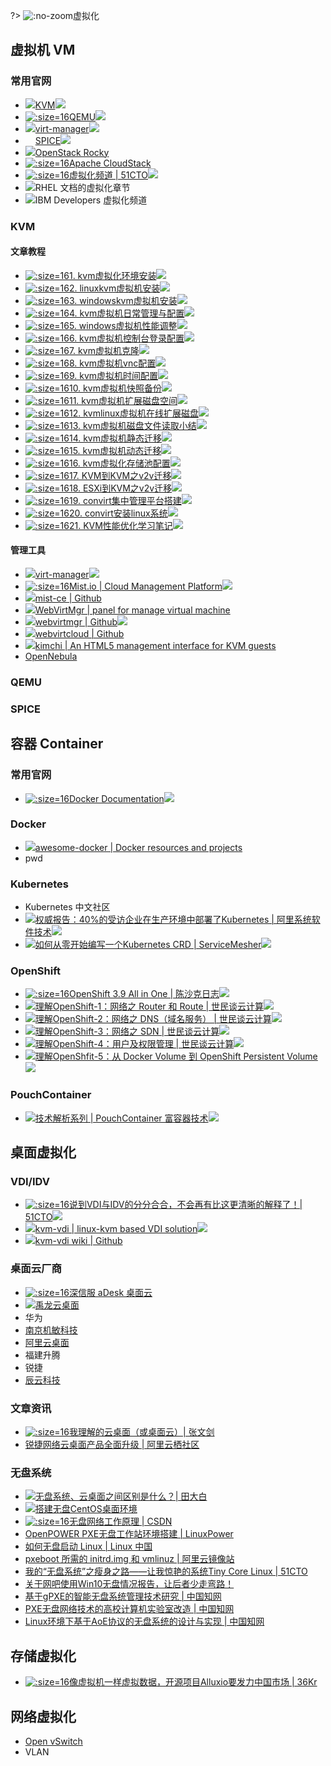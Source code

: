 ?> ![](logo/redhat.svg ':no-zoom')虚拟化

## 虚拟机 VM

### 常用官网

- [![](logo/redhat.svg)KVM![](logo/star.svg)](https://www.linux-kvm.org/page/Main_Page)
- [![](logo/qemu.png ':size=16')QEMU![](logo/star.svg)](https://www.qemu.org)
- [![](logo/redhat.svg)virt-manager![](logo/star.svg)](https://virt-manager.org)
- <img src='https://notes.abelsu7.top/develop/logo/spice.png' height='16' data-no-zoom></img>[SPICE![](logo/star.svg)](https://www.spice-space.org)
- [![](logo/openstack.svg)OpenStack Rocky](https://docs.openstack.org/rocky/)
- [![](logo/cloudstack.ico ':size=16')Apache CloudStack](http://cloudstack.apache.org)
- [![](logo/51cto.ico ':size=16')虚拟化频道 | 51CTO![](logo/star.svg)](http://virtual.51cto.com)
- ![](logo/redhat.svg)RHEL 文档的虚拟化章节
- ![](logo/ibm.svg)IBM Developers 虚拟化频道

### KVM

#### 文章教程

- [![](logo/51cto.ico ':size=16')1. kvm虚拟化环境安装![](logo/star.svg)](http://blog.51cto.com/koumm/1288795)
- [![](logo/51cto.ico ':size=16')2. linuxkvm虚拟机安装![](logo/star.svg)](http://blog.51cto.com/koumm/1289627)
- [![](logo/51cto.ico ':size=16')3. windowskvm虚拟机安装![](logo/star.svg)](http://blog.51cto.com/koumm/1290191)
- [![](logo/51cto.ico ':size=16')4. kvm虚拟机日常管理与配置![](logo/star.svg)](http://blog.51cto.com/koumm/1290269)
- [![](logo/51cto.ico ':size=16')5. windows虚拟机性能调整![](logo/star.svg)](http://blog.51cto.com/koumm/1290682)
- [![](logo/51cto.ico ':size=16')6. kvm虚拟机控制台登录配置![](logo/star.svg)](http://blog.51cto.com/koumm/1290996)
- [![](logo/51cto.ico ':size=16')7. kvm虚拟机克隆![](logo/star.svg)](http://blog.51cto.com/koumm/1291793)
- [![](logo/51cto.ico ':size=16')8. kvm虚拟机vnc配置![](logo/star.svg)](http://blog.51cto.com/koumm/1291803)
- [![](logo/51cto.ico ':size=16')9. kvm虚拟机时间配置![](logo/star.svg)](http://blog.51cto.com/koumm/1291862)
- [![](logo/51cto.ico ':size=16')10. kvm虚拟机快照备份![](logo/star.svg)](http://blog.51cto.com/koumm/1291893)
- [![](logo/51cto.ico ':size=16')11. kvm虚拟机扩展磁盘空间![](logo/star.svg)](http://blog.51cto.com/koumm/1292146)
- [![](logo/51cto.ico ':size=16')12. kvmlinux虚拟机在线扩展磁盘![](logo/star.svg)](http://blog.51cto.com/koumm/1295295)
- [![](logo/51cto.ico ':size=16')13. kvm虚拟机磁盘文件读取小结![](logo/star.svg)](http://blog.51cto.com/koumm/1298845)
- [![](logo/51cto.ico ':size=16')14. kvm虚拟机静态迁移![](logo/star.svg)](http://blog.51cto.com/koumm/1298852)
- [![](logo/51cto.ico ':size=16')15. kvm虚拟机动态迁移![](logo/star.svg)](http://blog.51cto.com/koumm/1300783)
- [![](logo/51cto.ico ':size=16')16. kvm虚拟化存储池配置![](logo/star.svg)](http://blog.51cto.com/koumm/1304196)
- [![](logo/51cto.ico ':size=16')17. KVM到KVM之v2v迁移![](logo/star.svg)](http://blog.51cto.com/koumm/1304271)
- [![](logo/51cto.ico ':size=16')18. ESXi到KVM之v2v迁移![](logo/star.svg)](http://blog.51cto.com/koumm/1304461)
- [![](logo/51cto.ico ':size=16')19. convirt集中管理平台搭建![](logo/star.svg)](http://blog.51cto.com/koumm/1305553)
- [![](logo/51cto.ico ':size=16')20. convirt安装linux系统![](logo/star.svg)](http://blog.51cto.com/koumm/1306526)
- [![](logo/51cto.ico ':size=16')21. KVM性能优化学习笔记![](logo/star.svg)](http://blog.51cto.com/koumm/1606422)

#### 管理工具

- [![](logo/redhat.svg)virt-manager![](logo/star.svg)](https://virt-manager.org)
- [![](logo/mist.png ':size=16')Mist.io | Cloud Management Platform![](logo/star.svg)](https://mist.io)
- [![](logo/github.svg)mist-ce | Github](https://github.com/mistio/mist-ce)
- [![](logo/star.svg)WebVirtMgr | panel for manage virtual machine](http://retspen.github.io/)
- [![](logo/github.svg)webvirtmgr | Github![](logo/star.svg)](https://github.com/retspen/webvirtmgr)
- [![](logo/github.svg)webvirtcloud | Github](https://github.com/retspen/webvirtcloud)
- [![](logo/github.svg)kimchi | An HTML5 management interface for KVM guests](https://github.com/kimchi-project/kimchi)
- [OpenNebula](https://opennebula.org/)

### QEMU

### SPICE

## 容器 Container

### 常用官网

- [![](logo/docker-docs.ico ':size=16')Docker Documentation![](logo/star.svg)](https://docs.docker.com)

### Docker

* [![](logo/github.svg)awesome-docker | Docker resources and projects](http://wedocker.com)
* pwd

### Kubernetes

* Kubernetes 中文社区
* [![](logo/wechat.svg)权威报告：40%的受访企业在生产环境中部署了Kubernetes | 阿里系统软件技术![](logo/star.svg)](https://mp.weixin.qq.com/s/XgtDh5s1JzstYM5iEkIaDQ)
* [![](logo/wechat.svg)如何从零开始编写一个Kubernetes CRD | ServiceMesher![](logo/star.svg)](https://mp.weixin.qq.com/s/z_xM8QqpRUASDM1UyMzEeA)

### OpenShift

* [![](logo/chenshake.ico ':size=16')OpenShift 3.9 All in One | 陈沙克日志![](logo/star.svg)](http://www.chenshake.com/openshift-3-9-all-in-one/)
* [![](logo/wechat.svg)理解OpenShift-1：网络之 Router 和 Route | 世民谈云计算![](logo/star.svg)](https://mp.weixin.qq.com/s/F0ZMMID75wHhpqdps6p8dw)
* [![](logo/wechat.svg)理解OpenShift-2：网络之 DNS（域名服务） | 世民谈云计算![](logo/star.svg)](https://mp.weixin.qq.com/s/7e-RXoUHEUw8_EcR18cOeg)
* [![](logo/wechat.svg)理解OpenShift-3：网络之 SDN | 世民谈云计算![](logo/star.svg)](https://mp.weixin.qq.com/s/-Sw0ZXbpZuI_2n_DxexQcA)
* [![](logo/wechat.svg)理解OpenShift-4：用户及权限管理 | 世民谈云计算![](logo/star.svg)](https://mp.weixin.qq.com/s/pklFXKk5f4X-P7KSJiwAYA)
* [![](logo/wechat.svg)理解OpenShfit-5：从 Docker Volume 到 OpenShift Persistent Volume![](logo/star.svg)](https://mp.weixin.qq.com/s/znXnuV3gS9l-2ibz_WbcxQ)

### PouchContainer

* [![](logo/wechat.svg)技术解析系列 | PouchContainer 富容器技术![](logo/star.svg)](https://mp.weixin.qq.com/s/M98lQZAKFjtvs3XUDm4olA)

## 桌面虚拟化

### VDI/IDV

- [![](logo/51cto.ico ':size=16')说到VDI与IDV的分分合合，不会再有比这更清晰的解释了！| 51CTO![](logo/star.svg)](http://blog.51cto.com/techmc/2046797)
- [![](logo/github.svg)kvm-vdi | linux-kvm based VDI solution![](logo/star.svg)](https://github.com/Seitanas/kvm-vdi)
- [![](logo/github.svg)kvm-vdi wiki | Github](https://github.com/Seitanas/kvm-vdi/wiki)

### 桌面云厂商

* [![](logo/sangfor.png ':size=16')深信服 aDesk 桌面云](http://www.sangfor.com.cn/product/it-yun-a-desk.html)
* [![](logo/yulong.png)禹龙云桌面](http://www.ylserver.com)
* 华为
* [南京机敏科技](http://www.astute-tec.com/#/production/dcloud/platform)
* [阿里云桌面](https://www.aliyun.com/product/clouddesktop)
* 福建升腾
* 锐捷
* [辰云科技](http://www.morningcloud.cn/#/main)

### 文章资讯

- [![](logo/csdn.ico ':size=16')我理解的云桌面（或桌面云）| 张文剑](https://blog.csdn.net/u010766821/article/details/54959170)
- [锐捷网络云桌面产品全面升级 | 阿里云栖社区](https://yq.aliyun.com/articles/581032)

### 无盘系统

* [![](logo/zhihu.svg)无盘系统、云桌面之间区别是什么？| 田大白](https://zhuanlan.zhihu.com/p/37796131)
* [![](logo/star.svg)搭建无盘CentOS桌面环境](https://purplepalmdash.github.io/2016/06/18/da-jian-wu-pan-centoszhuo-mian-huan-jing/)
* [![](logo/csdn.ico ':size=16')无盘网络工作原理 | CSDN](https://blog.csdn.net/hytfly/article/details/5905532)
* [OpenPOWER PXE无盘工作站环境搭建 | LinuxPower](http://www.linuxpower.com.cn/forum.php?mod=viewthread&tid=1009)
* [如何无盘启动 Linux | Linux 中国](https://linux.cn/article-3511-1.html)
* [pxeboot 所需的 initrd.img 和 vmlinuz | 阿里云镜像站](http://mirrors.aliyun.com/centos/7/os/x86_64/images/pxeboot/)
* [我的“无盘系统”之瘦身之路——让我惊艳的系统Tiny Core Linux | 51CTO](http://blog.51cto.com/flymanhi/503831)
* [关于网吧使用Win10无盘情况报告，让后者少走弯路！](http://www.aylh.top/wangba/1269.html)
* [基于gPXE的智能无盘系统管理技术研究 | 中国知网](http://kns.cnki.net/KCMS/detail/detail.aspx?dbcode=CMFD&dbname=CMFD2012&filename=1012309417.nh&uid=WEEvREcwSlJHSldRa1FhdXNXa0d1YWxzV2pFbytnVjJONFJpckpxWnNZVT0=$9A4hF_YAuvQ5obgVAqNKPCYcEjKensW4IQMovwHtwkF4VYPoHbKxJw!!&v=MDAwNDFyQ1VSTEtlWnVkbkZ5SGxVcjdOVkYyNkhMQzRGOVhOcUpFYlBJUjhlWDFMdXhZUzdEaDFUM3FUcldNMUY=)
* [PXE无盘网络技术的高校计算机实验室改造 | 中国知网](http://kns.cnki.net/KCMS/detail/detail.aspx?dbcode=CJFQ&dbname=CJFDLAST2018&filename=SYSY201801062&uid=WEEvREcwSlJHSldRa1FhdXNXa0d1YWxzV2pFbytnVjJONFJpckpxWnNZVT0=$9A4hF_YAuvQ5obgVAqNKPCYcEjKensW4IQMovwHtwkF4VYPoHbKxJw!!&v=MzI2MDNMdXhZUzdEaDFUM3FUcldNMUZyQ1VSTEtlWnVkbkZ5SGxWcnpKTmpUWWQ3RzRIOW5Ncm85RFpvUjhlWDE=)
* [Linux环境下基于AoE协议的无盘系统的设计与实现 | 中国知网](http://kns.cnki.net/KCMS/detail/detail.aspx?dbcode=CMFD&dbname=CMFD201402&filename=1013267443.nh&uid=WEEvREcwSlJHSldRa1FhdXNXa0d1YWxzV2pFbytnVjJONFJpckpxWnNZVT0=$9A4hF_YAuvQ5obgVAqNKPCYcEjKensW4IQMovwHtwkF4VYPoHbKxJw!!&v=MTI5MjR1eFlTN0RoMVQzcVRyV00xRnJDVVJMS2VadWRuRnlIbFZickxWRjI2SGJHK0dkWElySkViUElSOGVYMUw=)

## 存储虚拟化

* [![](logo/36kr.png ':size=16')像虚拟机一样虚拟数据，开源项目Alluxio要发力中国市场 | 36Kr](https://36kr.com/p/5153871.html)

## 网络虚拟化

- [Open vSwitch](http://www.openvswitch.org)
- VLAN